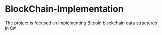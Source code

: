 # BlockChain-Implementation
The project is focused on implementing Bitcoin blockchain data structures in C#
